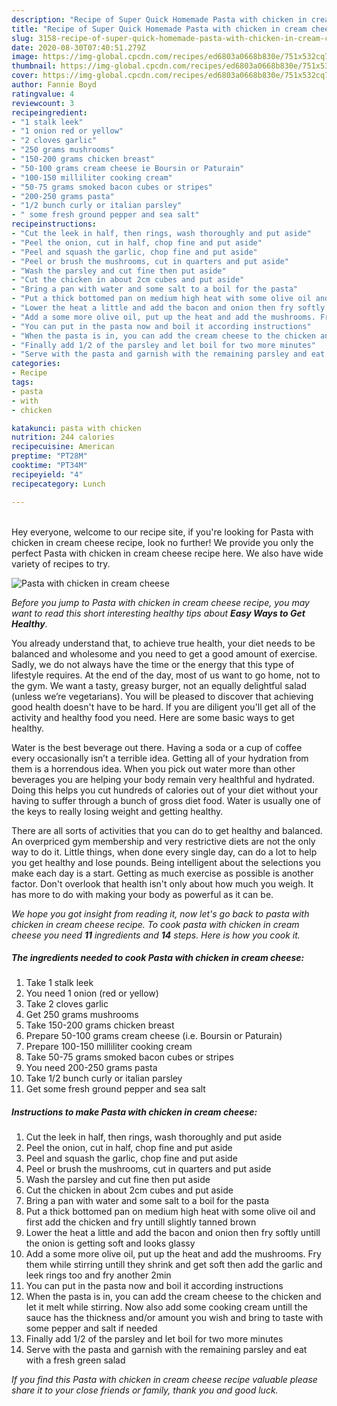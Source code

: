 ```yaml
---
description: "Recipe of Super Quick Homemade Pasta with chicken in cream cheese"
title: "Recipe of Super Quick Homemade Pasta with chicken in cream cheese"
slug: 3158-recipe-of-super-quick-homemade-pasta-with-chicken-in-cream-cheese
date: 2020-08-30T07:40:51.279Z
image: https://img-global.cpcdn.com/recipes/ed6803a0668b830e/751x532cq70/pasta-with-chicken-in-cream-cheese-recipe-main-photo.jpg
thumbnail: https://img-global.cpcdn.com/recipes/ed6803a0668b830e/751x532cq70/pasta-with-chicken-in-cream-cheese-recipe-main-photo.jpg
cover: https://img-global.cpcdn.com/recipes/ed6803a0668b830e/751x532cq70/pasta-with-chicken-in-cream-cheese-recipe-main-photo.jpg
author: Fannie Boyd
ratingvalue: 4
reviewcount: 3
recipeingredient:
- "1 stalk leek"
- "1 onion red or yellow"
- "2 cloves garlic"
- "250 grams mushrooms"
- "150-200 grams chicken breast"
- "50-100 grams cream cheese ie Boursin or Paturain"
- "100-150 milliliter cooking cream"
- "50-75 grams smoked bacon cubes or stripes"
- "200-250 grams pasta"
- "1/2 bunch curly or italian parsley"
- " some fresh ground pepper and sea salt"
recipeinstructions:
- "Cut the leek in half, then rings, wash thoroughly and put aside"
- "Peel the onion, cut in half, chop fine and put aside"
- "Peel and squash the garlic, chop fine and put aside"
- "Peel or brush the mushrooms, cut in quarters and put aside"
- "Wash the parsley and cut fine then put aside"
- "Cut the chicken in about 2cm cubes and put aside"
- "Bring a pan with water and some salt to a boil for the pasta"
- "Put a thick bottomed pan on medium high heat with some olive oil and first add the chicken and fry untill slightly tanned brown"
- "Lower the heat a little and add the bacon and onion then fry softly untill the onion is getting soft and looks glassy"
- "Add a some more olive oil, put up the heat and add the mushrooms. Fry them while stirring untill they shrink and get soft then add the garlic and leek rings too and fry another 2min"
- "You can put in the pasta now and boil it according instructions"
- "When the pasta is in, you can add the cream cheese to the chicken and let it melt while stirring. Now also add some cooking cream untill the sauce has the thickness and/or amount you wish and bring to taste with some pepper and salt if needed"
- "Finally add 1/2 of the parsley and let boil for two more minutes"
- "Serve with the pasta and garnish with the remaining parsley and eat with a fresh green salad"
categories:
- Recipe
tags:
- pasta
- with
- chicken

katakunci: pasta with chicken 
nutrition: 244 calories
recipecuisine: American
preptime: "PT28M"
cooktime: "PT34M"
recipeyield: "4"
recipecategory: Lunch

---
```

<br>
Hey everyone, welcome to our recipe site, if you're looking for Pasta with chicken in cream cheese recipe, look no further! We provide you only the perfect Pasta with chicken in cream cheese recipe here. We also have wide variety of recipes to try.
<br>


![Pasta with chicken in cream cheese](https://img-global.cpcdn.com/recipes/ed6803a0668b830e/751x532cq70/pasta-with-chicken-in-cream-cheese-recipe-main-photo.jpg)

<i>Before you jump to Pasta with chicken in cream cheese recipe, you may want to read this short interesting healthy tips about <strong>Easy Ways to Get Healthy</strong>.</i>

You already understand that, to achieve true health, your diet needs to be balanced and wholesome and you need to get a good amount of exercise. Sadly, we do not always have the time or the energy that this type of lifestyle requires. At the end of the day, most of us want to go home, not to the gym. We want a tasty, greasy burger, not an equally delightful salad (unless we’re vegetarians). You will be pleased to discover that achieving good health doesn't have to be hard. If you are diligent you'll get all of the activity and healthy food you need. Here are some basic ways to get healthy.

Water is the best beverage out there. Having a soda or a cup of coffee every occasionally isn’t a terrible idea. Getting all of your hydration from them is a horrendous idea. When you pick out water more than other beverages you are helping your body remain very healthful and hydrated. Doing this helps you cut hundreds of calories out of your diet without your having to suffer through a bunch of gross diet food. Water is usually one of the keys to really losing weight and getting healthy.

There are all sorts of activities that you can do to get healthy and balanced. An overpriced gym membership and very restrictive diets are not the only way to do it. Little things, when done every single day, can do a lot to help you get healthy and lose pounds. Being intelligent about the selections you make each day is a start. Getting as much exercise as possible is another factor. Don't overlook that health isn't only about how much you weigh. It has more to do with making your body as powerful as it can be. 


<i>We hope you got insight from reading it, now let's go back to pasta with chicken in cream cheese recipe. To cook pasta with chicken in cream cheese you need <strong>11</strong> ingredients and <strong>14</strong> steps. Here is how you cook it.
</i>

##### The ingredients needed to cook Pasta with chicken in cream cheese:

1. Take 1 stalk leek
1. You need 1 onion (red or yellow)
1. Take 2 cloves garlic
1. Get 250 grams mushrooms
1. Take 150-200 grams chicken breast
1. Prepare 50-100 grams cream cheese (i.e. Boursin or Paturain)
1. Prepare 100-150 milliliter cooking cream
1. Take 50-75 grams smoked bacon cubes or stripes
1. You need 200-250 grams pasta
1. Take 1/2 bunch curly or italian parsley
1. Get  some fresh ground pepper and sea salt


##### Instructions to make Pasta with chicken in cream cheese:

1. Cut the leek in half, then rings, wash thoroughly and put aside
1. Peel the onion, cut in half, chop fine and put aside
1. Peel and squash the garlic, chop fine and put aside
1. Peel or brush the mushrooms, cut in quarters and put aside
1. Wash the parsley and cut fine then put aside
1. Cut the chicken in about 2cm cubes and put aside
1. Bring a pan with water and some salt to a boil for the pasta
1. Put a thick bottomed pan on medium high heat with some olive oil and first add the chicken and fry untill slightly tanned brown
1. Lower the heat a little and add the bacon and onion then fry softly untill the onion is getting soft and looks glassy
1. Add a some more olive oil, put up the heat and add the mushrooms. Fry them while stirring untill they shrink and get soft then add the garlic and leek rings too and fry another 2min
1. You can put in the pasta now and boil it according instructions
1. When the pasta is in, you can add the cream cheese to the chicken and let it melt while stirring. Now also add some cooking cream untill the sauce has the thickness and/or amount you wish and bring to taste with some pepper and salt if needed
1. Finally add 1/2 of the parsley and let boil for two more minutes
1. Serve with the pasta and garnish with the remaining parsley and eat with a fresh green salad


<i>If you find this Pasta with chicken in cream cheese recipe valuable please share it to your close friends or family, thank you and good luck.</i>
